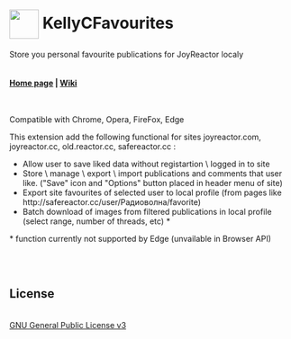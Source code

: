 <h1><img src="https://catface.ru/userfiles/media/udata_1544561322_rgfxurjm.png" width="52" style="vertical-align : middle;"> KellyCFavourites</h1>
Store you personal favourite publications for JoyReactor localy
<br>
<br>
<br>
<b><a href="https://catface.ru/way/kellyc_favorites/">Home page</a> | <a href="//github.com/NC22/KellyCFavorites/wiki">Wiki</a></b>
<br>
<br>
<br>
<p>Compatible with Chrome, Opera, FireFox, Edge</p>
<p>This extension add the following functional for sites joyreactor.com, joyreactor.cc, old.reactor.cc, safereactor.cc : </p>
<p>
<ul>
    <li>Allow user to save liked data without registartion \ logged in to site</li>
    <li>Store \ manage \ export \ import publications and comments that user like. ("Save" icon and "Options" button placed in header menu of site)</li>
    <li>Export site favourites of selected user to local profile (from pages like http://safereactor.cc/user/Радиоволна/favorite)</li>
    <li>Batch download of images from filtered publications in local profile (select range, number of threads, etc) *</li>
</ul>
</p>
<p>* function currently not supported by Edge (unvailable in Browser API)</p> 
<br>
<br>
<h2>License</h2>
<br>
<a href="http://www.gnu.org/licenses/gpl.html">GNU General Public License v3</a>
<br>
<br>